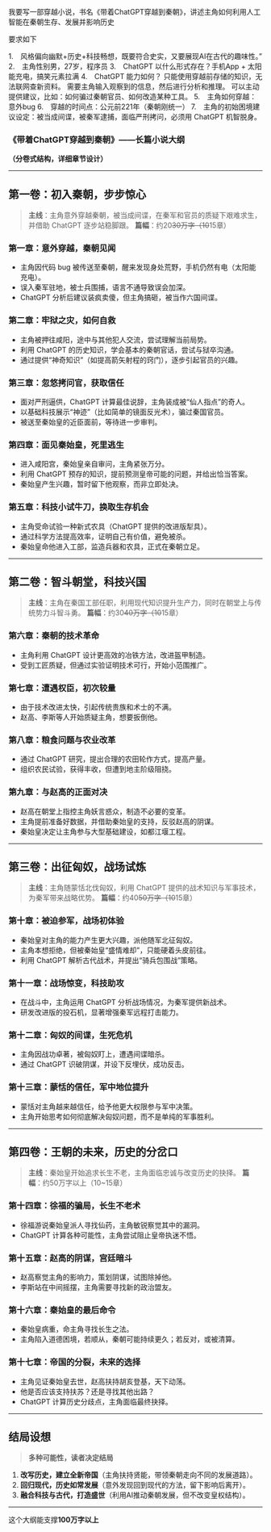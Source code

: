 我要写一部穿越小说，书名《带着ChatGPT穿越到秦朝》，讲述主角如何利用人工智能在秦朝生存、发展并影响历史

要求如下

1.　风格偏向幽默+历史+科技畅想，既要符合史实，又要展现AI在古代的趣味性。” 2.　主角性别男，27岁，程序员 3.　ChatGPT 以什么形式存在？手机App + 太阳能充电，搞笑元素拉满 4.　ChatGPT 能力如何？ 只能使用穿越前存储的知识，无法联网查新资料。 需要主角输入观察到的信息，然后进行分析和推理。 可以主动提供建议，比如：如何骗过秦朝官员、如何改造某种工具。 5.　主角如何穿越：意外bug 6.　穿越的时间点：公元前221年（秦朝刚统一） 7.　主角的初始困境建议设定：被当成间谍，被秦军逮捕，面临严刑拷问，必须用 ChatGPT 机智脱身。

### **《带着ChatGPT穿越到秦朝》——长篇小说大纲**

**（分卷式结构，详细章节设计）**

------

## **第一卷：初入秦朝，步步惊心**

> **主线**：主角意外穿越秦朝，被当成间谍，在秦军和官员的质疑下艰难求生，并借助 ChatGPT 逐步站稳脚跟。
> **篇幅**：约20~~30万字（10~~15章）

### **第一章：意外穿越，秦朝见闻**

- 主角因代码 bug 被传送至秦朝，醒来发现身处荒野，手机仍然有电（太阳能充电）。
- 误入秦军驻地，被士兵围捕，语言不通导致误会加深。
- ChatGPT 分析后建议装疯卖傻，但主角搞砸，被当作六国间谍。

### **第二章：牢狱之灾，如何自救**

- 主角被押往咸阳，途中与其他犯人交流，尝试理解当前局势。
- 利用 ChatGPT 的历史知识，学会基本的秦朝官话，尝试与狱卒沟通。
- 通过提供“神奇知识”（如提高箭矢射程的窍门），逐步引起官员的兴趣。

### **第三章：忽悠拷问官，获取信任**

- 面对严刑逼供，ChatGPT 计算最佳说辞，主角装成被“仙人指点”的奇人。
- 以基础科技展示“神迹”（比如简单的镜面反光术），骗过秦国官员。
- 被送至秦始皇的近臣面前，等待进一步审判。

### **第四章：面见秦始皇，死里逃生**

- 进入咸阳宫，秦始皇亲自审问，主角紧张万分。
- 利用 ChatGPT 预存的知识，提前预测皇帝可能的问题，并给出恰当答案。
- 秦始皇产生兴趣，暂时留下他观察，而非立即处决。

### **第五章：科技小试牛刀，换取生存机会**

- 主角受命试验一种新式农具（ChatGPT 提供的改进版犁具）。
- 通过科学方法提高效率，证明自己有价值，避免被杀。
- 秦始皇命他进入工部，监造兵器和农具，正式在秦朝立足。

------

## **第二卷：智斗朝堂，科技兴国**

> **主线**：主角在秦国工部任职，利用现代知识提升生产力，同时在朝堂上与传统势力斗智斗勇。
> **篇幅**：约30~~40万字（10~~15章）

### **第六章：秦朝的技术革命**

- 主角利用 ChatGPT 设计更高效的冶铁方法，改进盔甲制造。
- 受到工匠质疑，但通过实验证明技术可行，开始小范围推广。

### **第七章：遭遇权臣，初次较量**

- 由于技术改进太快，引起传统贵族和术士的不满。
- 赵高、李斯等人开始质疑主角，想要扳倒他。

### **第八章：粮食问题与农业改革**

- 通过 ChatGPT 研究，提出合理的农田轮作方式，提高产量。
- 组织农民试验，获得丰收，但遭到地主阶级阻挠。

### **第九章：与赵高的正面对决**

- 赵高在朝堂上指控主角妖言惑众，制造不必要的变革。
- 主角提前准备好数据，并借助秦始皇的支持，反驳赵高的阴谋。
- 秦始皇决定让主角参与大型基础建设，如都江堰工程。

------

## **第三卷：出征匈奴，战场试炼**

> **主线**：主角随蒙恬北伐匈奴，利用 ChatGPT 提供的战术知识与军事技术，为秦军带来战略优势。
> **篇幅**：约40~~50万字（10~~15章）

### **第十章：被迫参军，战场初体验**

- 秦始皇对主角的能力产生更大兴趣，派他随军北征匈奴。
- 主角本想拒绝，但被秦始皇“盛情难却”，只能硬着头皮前往。
- 利用 ChatGPT 解析古代战术，并提出“骑兵包围战”策略。

### **第十一章：战场惊变，科技助攻**

- 在战斗中，主角运用 ChatGPT 分析战场情况，为秦军提供新战术。
- 研发改进版的投石机，显著增强秦军远程打击能力。

### **第十二章：匈奴的间谍，生死危机**

- 主角因战功卓著，被匈奴盯上，遭遇间谍暗杀。
- 通过 ChatGPT 识破阴谋，并设下反埋伏，成功反击。

### **第十三章：蒙恬的信任，军中地位提升**

- 蒙恬对主角越来越信任，给予他更大权限参与军中决策。
- 主角开始思考如何彻底解决匈奴问题，而不是单纯的军事胜利。

------

## **第四卷：王朝的未来，历史的分岔口**

> **主线**：秦始皇开始追求长生不老，主角面临忠诚与改变历史的抉择。
> **篇幅**：约50万字以上（10~15章）

### **第十四章：徐福的骗局，长生不老术**

- 徐福游说秦始皇派人寻找仙药，主角敏锐察觉其中的漏洞。
- ChatGPT 计算各种可能性，主角尝试阻止皇帝执迷不悟。

### **第十五章：赵高的阴谋，宫廷暗斗**

- 赵高察觉主角的影响力，策划阴谋，试图除掉他。
- 李斯站在中间摇摆，主角需要寻找新的政治盟友。

### **第十六章：秦始皇的最后命令**

- 秦始皇病重，命主角寻找长生之法。
- 主角陷入道德困境，若顺从，秦朝可能持续更久；若反对，或被清算。

### **第十七章：帝国的分裂，未来的选择**

- 主角见证秦始皇去世，赵高扶持胡亥登基，天下动荡。
- 他是否应该支持扶苏？还是寻找其他出路？
- ChatGPT 计算历史分歧点，主角面临最终抉择。

------

## **结局设想**

> **多种可能性，读者决定结局**

1. **改写历史，建立全新帝国**（主角扶持贤能，带领秦朝走向不同的发展道路）。
2. **回归现代，历史如常发展**（意外发现回到现代的方法，留下影响后离开）。
3. **融合科技与古代，打造盛世**（利用AI推动秦朝发展，但不改变皇权结构）。

------

这个大纲能支撑**100万字以上**

